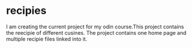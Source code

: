 # recipies

I am creating the current project for my odin course.This project contains the reecipie of different cusines. The project contains one home page and multiple recipie files linked into it.
